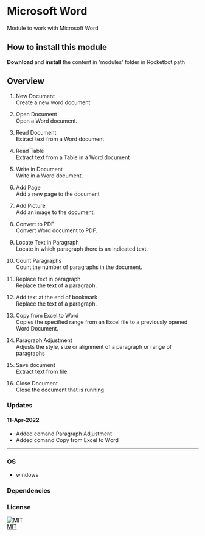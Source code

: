 



# Microsoft Word
    
Module to work with Microsoft Word

## How to install this module
  
__Download__ and __install__ the content in 'modules' folder in Rocketbot path  



## Overview


1. New Document  
Create a new word document

2. Open Document  
Open a Word document.

3. Read Document  
Extract text from a Word document

4. Read Table  
Extract text from a Table in a Word document

5. Write in Document  
Write in a Word document.

6. Add Page  
Add a new page to the document

7. Add Picture  
Add an image to the document.

8. Convert to PDF  
Convert Word document to PDF.

9. Locate Text in Paragraph  
Locate in which paragraph there is an indicated text.

10. Count Paragraphs  
Count the number of paragraphs in the document.

11. Replace text in paragraph  
Replace the text of a paragraph.

12. Add text at the end of bookmark  
Replace the text of a paragraph.

13. Copy from Excel to Word  
Copies the specified range from an Excel file to a previously opened Word Document.

14. Paragraph Adjustment  
Adjusts the style, size or alignment of a paragraph or range of paragraphs

15. Save document  
Extract text from file.

16. Close Document  
Close the document that is running  


### Updates
#### 11-Apr-2022
- Added comand Paragraph Adjustment
- Added comand Copy from Excel to Word
----
### OS

- windows

### Dependencies

### License
  
![MIT](https://camo.githubusercontent.com/107590fac8cbd65071396bb4d04040f76cde5bde/687474703a2f2f696d672e736869656c64732e696f2f3a6c6963656e73652d6d69742d626c75652e7376673f7374796c653d666c61742d737175617265)  
[MIT](http://opensource.org/licenses/mit-license.ph)